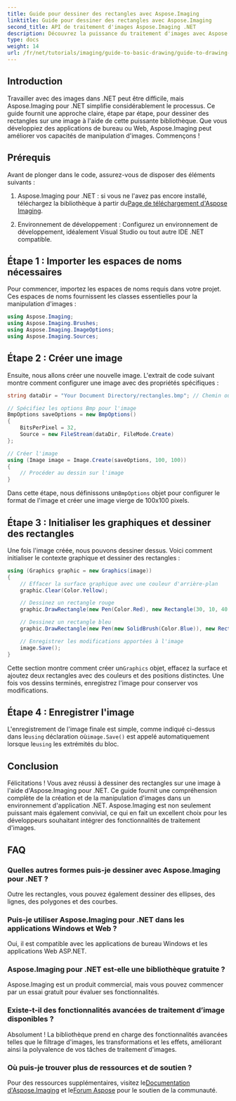 ```yaml
---
title: Guide pour dessiner des rectangles avec Aspose.Imaging
linktitle: Guide pour dessiner des rectangles avec Aspose.Imaging
second_title: API de traitement d'images Aspose.Imaging .NET
description: Découvrez la puissance du traitement d'images avec Aspose.Imaging pour .NET dans ce guide complet. Apprenez à créer et à manipuler des images, en vous concentrant plus particulièrement sur le dessin de rectangles avec des couleurs et des tailles personnalisées.
type: docs
weight: 14
url: /fr/net/tutorials/imaging/guide-to-basic-drawing/guide-to-drawing-rectangle/
---
```

## Introduction

Travailler avec des images dans .NET peut être difficile, mais Aspose.Imaging pour .NET simplifie considérablement le processus. Ce guide fournit une approche claire, étape par étape, pour dessiner des rectangles sur une image à l'aide de cette puissante bibliothèque. Que vous développiez des applications de bureau ou Web, Aspose.Imaging peut améliorer vos capacités de manipulation d'images. Commençons !

## Prérequis

Avant de plonger dans le code, assurez-vous de disposer des éléments suivants :

1.  Aspose.Imaging pour .NET : si vous ne l'avez pas encore installé, téléchargez la bibliothèque à partir du[Page de téléchargement d'Aspose Imaging](https://releases.aspose.com/imaging/net/).

2. Environnement de développement : Configurez un environnement de développement, idéalement Visual Studio ou tout autre IDE .NET compatible.

## Étape 1 : Importer les espaces de noms nécessaires

Pour commencer, importez les espaces de noms requis dans votre projet. Ces espaces de noms fournissent les classes essentielles pour la manipulation d'images :

```csharp
using Aspose.Imaging;
using Aspose.Imaging.Brushes;
using Aspose.Imaging.ImageOptions;
using Aspose.Imaging.Sources;
```

## Étape 2 : Créer une image

Ensuite, nous allons créer une nouvelle image. L'extrait de code suivant montre comment configurer une image avec des propriétés spécifiques :

```csharp
string dataDir = "Your Document Directory/rectangles.bmp"; // Chemin où l'image sera enregistrée

// Spécifiez les options Bmp pour l'image
BmpOptions saveOptions = new BmpOptions()
{
    BitsPerPixel = 32,
    Source = new FileStream(dataDir, FileMode.Create)
};

// Créer l'image
using (Image image = Image.Create(saveOptions, 100, 100))
{
    // Procéder au dessin sur l'image
}
```

 Dans cette étape, nous définissons un`BmpOptions` objet pour configurer le format de l'image et créer une image vierge de 100x100 pixels.

## Étape 3 : Initialiser les graphiques et dessiner des rectangles

Une fois l'image créée, nous pouvons dessiner dessus. Voici comment initialiser le contexte graphique et dessiner des rectangles :

```csharp
using (Graphics graphic = new Graphics(image))
{
    // Effacer la surface graphique avec une couleur d'arrière-plan
    graphic.Clear(Color.Yellow);

    // Dessinez un rectangle rouge
    graphic.DrawRectangle(new Pen(Color.Red), new Rectangle(30, 10, 40, 80));

    // Dessinez un rectangle bleu
    graphic.DrawRectangle(new Pen(new SolidBrush(Color.Blue)), new Rectangle(10, 30, 80, 40));

    // Enregistrer les modifications apportées à l'image
    image.Save();
}
```

 Cette section montre comment créer un`Graphics` objet, effacez la surface et ajoutez deux rectangles avec des couleurs et des positions distinctes. Une fois vos dessins terminés, enregistrez l'image pour conserver vos modifications.

## Étape 4 : Enregistrer l'image

 L'enregistrement de l'image finale est simple, comme indiqué ci-dessus dans le`using` déclaration où`image.Save()` est appelé automatiquement lorsque le`using` les extrémités du bloc.

## Conclusion

Félicitations ! Vous avez réussi à dessiner des rectangles sur une image à l'aide d'Aspose.Imaging pour .NET. Ce guide fournit une compréhension complète de la création et de la manipulation d'images dans un environnement d'application .NET. Aspose.Imaging est non seulement puissant mais également convivial, ce qui en fait un excellent choix pour les développeurs souhaitant intégrer des fonctionnalités de traitement d'images.

## FAQ

### Quelles autres formes puis-je dessiner avec Aspose.Imaging pour .NET ?
Outre les rectangles, vous pouvez également dessiner des ellipses, des lignes, des polygones et des courbes.

### Puis-je utiliser Aspose.Imaging pour .NET dans les applications Windows et Web ?
Oui, il est compatible avec les applications de bureau Windows et les applications Web ASP.NET.

### Aspose.Imaging pour .NET est-elle une bibliothèque gratuite ?
Aspose.Imaging est un produit commercial, mais vous pouvez commencer par un essai gratuit pour évaluer ses fonctionnalités.

### Existe-t-il des fonctionnalités avancées de traitement d’image disponibles ?
Absolument ! La bibliothèque prend en charge des fonctionnalités avancées telles que le filtrage d'images, les transformations et les effets, améliorant ainsi la polyvalence de vos tâches de traitement d'images.

### Où puis-je trouver plus de ressources et de soutien ?
 Pour des ressources supplémentaires, visitez le[Documentation d'Aspose.Imaging](https://reference.aspose.com/imaging/net/) et le[Forum Aspose](https://forum.aspose.com/) pour le soutien de la communauté.